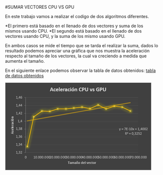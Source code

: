 #SUMAR VECTORES CPU VS GPU

En este trabajo vamos a realizar el codigo de dos algoritmos diferentes.

*El primero está basado en el llenado de dos vectores y suma de los mismos usando CPU.
*El segundo está basado en el llenado de dos vectores usando CPU, y la suma de los mismo usando GPU.

En ambos casos se mide el tiempo que se tarda el realizar la suma, dados lo resultado podemos apreciar una gráfica que nos muestra la aceleración respecto al tamaño de los vectores, la cual va creciendo a medida
que aumenta el tamaño.

En el siguiente enlace podemos observar la tabla de datos obtenidos: 
[tabla de datos obtenidos](https://docs.google.com/spreadsheets/d/1hzlGXc0NErNkQrIFzfnTtUfpj7A26vMDnzPEmBsz6lk/edit#gid=0)

![Aceleracion](https://github.com/anvajaramillo/HPC/blob/master/SUMAR%20VECTORES/aceleracion.PNG)


